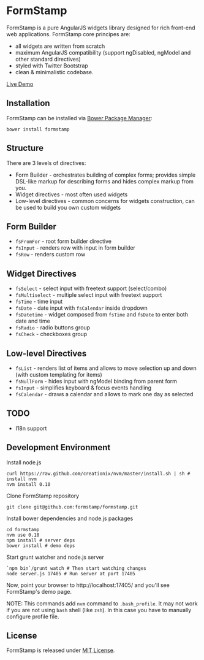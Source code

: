 FormStamp
====

FormStamp is a pure AngularJS widgets library designed for rich
front-end web applications. FormStamp core principes are:

* all widgets are written from scratch
* maximum AngularJS compatibility (support ngDisabled, ngModel and
  other standard directives)
* styled with Twitter Bootstrap
* clean & minimalistic codebase.

[Live Demo](http://formstamp.github.io/)

Installation
------------

FormStamp can be installed via [Bower Package Manager](http://bower.io/):

    bower install formstamp

Structure
------------

There are 3 levels of directives:

* Form Builder - orchestrates building of complex forms; provides
  simple DSL-like markup for describing forms and hides complex markup
  from you.
* Widget directives - most often used widgets
* Low-level directives - common concerns for widgets construction, can
  be used to build you own custom widgets

Form Builder
-----------

* `fsFromFor` - root form builder directive
* `fsInput` - renders row with input in form builder
* `fsRow` - renders custom row

Widget Directives
---------

* `fsSelect` - select input with freetext support (select/combo)
* `fsMultiselect` - multiple select input with freetext support
* `fsTime` - time input
* `fsDate` - date input with `fsCalendar` inside dropdown
* `fsDatetime` - widget composed from `fsTime` and `fsDate` to enter
  both date and time
* `fsRadio` - radio buttons group
* `fsCheck` - checkboxes group

Low-level Directives
---------

* `fsList` - renders list of items and allows to move selection up and
  down (with custom templating for items)
* `fsNullForm` - hides input with ngModel binding from parent form
* `fsInput` - simplifies keyboard & focus events handling
* `fsCalendar` - draws a calendar and allows to mark one day as selected

TODO
----
  * I18n support

Development Environment
-----------

Install node.js

    curl https://raw.github.com/creationix/nvm/master/install.sh | sh # install nvm
    nvm install 0.10

Clone FormStamp repository

    git clone git@github.com:formstamp/formstamp.git

Install bower dependencies and node.js packages

    cd formstamp
    nvm use 0.10
    npm install # server deps
    bower install # demo deps

Start grunt watcher and node.js server

    `npm bin`/grunt watch # Then start watching changes
    node server.js 17405 # Run server at port 17405

Now, point your browser to http://localhost:17405/ and you'll see
FormStamp's demo page.

NOTE: This commands add `nvm` command to `.bash_profile`. It may not
work if you are not using `bash` shell (like `zsh`). In this case you
have to manually configure profile file.

License
-----------

FormStamp is released under
[MIT License](https://raw.github.com/formstamp/formstamp/master/MIT-LICENSE).
